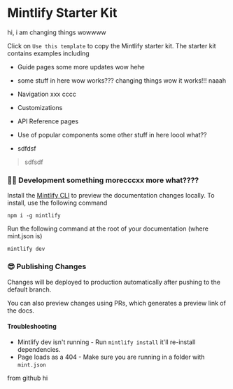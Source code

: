 # Mintlify Starter Kit

hi, i am changing things wowwww

Click on `Use this template` to copy the Mintlify starter kit. The starter kit contains examples including

-   Guide pages some more updates wow hehe

-   some stuff in here wow works??? changing things wow it works!!! naaah

-   Navigation xxx cccc

-   Customizations

-   API Reference pages

-   Use of popular components some other stuff in here loool what??

-   sdfdsf

> sdfsdf

### 👩‍💻 Development something morecccxx more what????

Install the [Mintlify CLI](https://www.npmjs.com/package/mintlify) to preview the documentation changes locally. To install, use the following command

```
npm i -g mintlify
```

Run the following command at the root of your documentation (where mint.json is)

```
mintlify dev
```

### 😎 Publishing Changes

Changes will be deployed to production automatically after pushing to the default branch.

You can also preview changes using PRs, which generates a preview link of the docs.

#### Troubleshooting

-   Mintlify dev isn't running - Run `mintlify install` it'll re-install dependencies.
-   Page loads as a 404 - Make sure you are running in a folder with `mint.json`

from github hi



